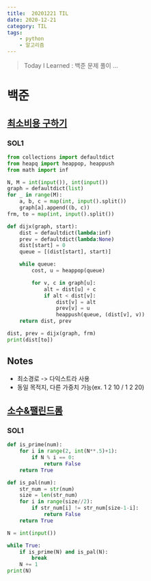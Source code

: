 ```yaml
---
title:  20201221 TIL
date: 2020-12-21
category: TIL
tags:
    - python
    - 알고리즘
---
```


> Today I Learned : 백준 문제 풀이 ...

# 백준

## [최소비용 구하기](https://www.acmicpc.net/problem/1916)

### SOL1
```python
from collections import defaultdict
from heapq import heappop, heappush
from math import inf

N, M = int(input()), int(input())
graph = defaultdict(list)
for _ in range(M):
    a, b, c = map(int, input().split())
    graph[a].append((b, c))
frm, to = map(int, input().split())

def dijx(graph, start):
    dist = defaultdict(lambda:inf)
    prev = defaultdict(lambda:None)
    dist[start] = 0
    queue = [(dist[start], start)]

    while queue:
        cost, u = heappop(queue)

        for v, c in graph[u]:
            alt = dist[u] + c
            if alt < dist[v]:
                dist[v] = alt
                prev[v] = u
                heappush(queue, (dist[v], v))
    return dist, prev

dist, prev = dijx(graph, frm)
print(dist[to])
```

## Notes
- 최소경로 -> 다익스트라 사용
- 동일 목적지, 다른 가중치 가능(ex. 1 2 10 / 1 2 20)

## [소수&팰린드롬](https://www.acmicpc.net/problem/1747)

### SOL1
```python
def is_prime(num):
    for i in range(2, int(N**.5)+1):
        if N % i == 0:
            return False
    return True

def is_pal(num):
    str_num = str(num)
    size = len(str_num)
    for i in range(size//2):
        if str_num[i] != str_num[size-1-i]:
            return False
    return True

N = int(input())

while True:
    if is_prime(N) and is_pal(N):
        break
    N += 1
print(N)
```

